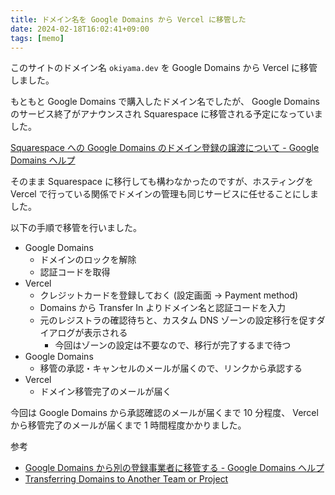 ```yaml
---
title: ドメイン名を Google Domains から Vercel に移管した
date: 2024-02-18T16:02:41+09:00
tags: [memo]
---
```


このサイトのドメイン名 `okiyama.dev` を Google Domains から Vercel に移管しました。

もともと Google Domains で購入したドメイン名でしたが、 Google Domains のサービス終了がアナウンスされ Squarespace に移管される予定になっていました。

[Squarespace への Google Domains のドメイン登録の譲渡について - Google Domains ヘルプ](https://support.google.com/domains/answer/13689670?hl=ja)

そのまま Squarespace に移行しても構わなかったのですが、ホスティングを Vercel で行っている関係でドメインの管理も同じサービスに任せることにしました。

以下の手順で移管を行いました。

- Google Domains
  - ドメインのロックを解除
  - 認証コードを取得
- Vercel
  - クレジットカードを登録しておく (設定画面 → Payment method)
  - Domains から Transfer In よりドメイン名と認証コードを入力
  - 元のレジストラの確認待ちと、カスタム DNS ゾーンの設定移行を促すダイアログが表示される
    - 今回はゾーンの設定は不要なので、移行が完了するまで待つ
- Google Domains
  - 移管の承認・キャンセルのメールが届くので、リンクから承認する
- Vercel
  - ドメイン移管完了のメールが届く

今回は Google Domains から承認確認のメールが届くまで 10 分程度、 Vercel から移管完了のメールが届くまで 1 時間程度かかりました。

参考

- [Google Domains から別の登録事業者に移管する - Google Domains ヘルプ](https://support.google.com/domains/answer/3251178?sjid=1035049167829836067-AP)
- [Transferring Domains to Another Team or Project](https://vercel.com/docs/projects/domains/transfer-your-domain#transfer-a-domain-to-vercel)
